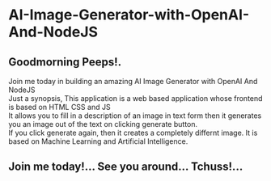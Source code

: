 # AI-Image-Generator-with-OpenAI-And-NodeJS
## Goodmorning Peeps!. </br> 
Join me today in building an amazing AI Image Generator with OpenAI And NodeJS </br> 
Just a synopsis, This application is a web based application whose frontend is based on HTML CSS and JS </br>
It allows you to fill in a description of an image in text form then it generates you an image out of the text on clicking generate button. </br>
If you click generate again, then it creates a completely differnt image. It is based on Machine Learning and Artificial Intelligence.
## Join me today!... See you around... Tchuss!...
